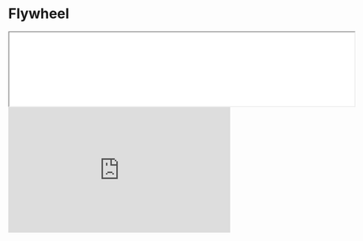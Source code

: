 # Flywheel


<iframe width="700" src="local.html"></iframe>

<iframe width="450" height="255" src="https://www.youtube.com/embed/zWk69IPsMQs" title="YouTube video player" frameborder="0" ></iframe>
